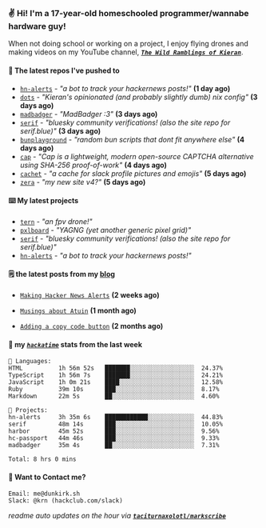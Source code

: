 ### ✌️ Hi! I'm a 17-year-old homeschooled programmer/wannabe hardware guy!

When not doing school or working on a project, I enjoy flying drones and making videos on my YouTube channel, [**_`The Wild Ramblings of Kieran`_**](https://youtube.com/@kieran.rambles).

#### 👷 The latest repos I've pushed to

- [`hn-alerts`](https://github.com/taciturnaxolotl/hn-alerts) - _"a bot to track your hackernews posts!"_ **(1 day ago)**
- [`dots`](https://github.com/taciturnaxolotl/dots) - _"Kieran's opinionated (and probably slightly dumb) nix config"_ **(3 days ago)**
- [`madbadger`](https://github.com/taciturnaxolotl/madbadger) - _"MadBadger :3"_ **(3 days ago)**
- [`serif`](https://github.com/taciturnaxolotl/serif) - _"bluesky community verifications! (also the site repo for serif.blue)"_ **(3 days ago)**
- [`bunplayground`](https://github.com/taciturnaxolotl/bunplayground) - _"random bun scripts that dont fit anywhere else"_ **(4 days ago)**
- [`cap`](https://github.com/tiagorangel1/cap) - _"Cap is a lightweight, modern open-source CAPTCHA alternative using SHA-256 proof-of-work"_ **(4 days ago)**
- [`cachet`](https://github.com/taciturnaxolotl/cachet) - _"a cache for slack profile pictures and emojis"_ **(5 days ago)**
- [`zera`](https://github.com/taciturnaxolotl/zera) - _"my new site v4?"_ **(5 days ago)**

#### ⌨️ My latest projects

- [`tern`](https://github.com/taciturnaxolotl/tern) - _"an fpv drone!"_
- [`pxlboard`](https://github.com/taciturnaxolotl/pxlboard) - _"YAGNG (yet another generic pixel grid)"_
- [`serif`](https://github.com/taciturnaxolotl/serif) - _"bluesky community verifications! (also the site repo for serif.blue)"_
- [`hn-alerts`](https://github.com/taciturnaxolotl/hn-alerts) - _"a bot to track your hackernews posts!"_

#### 🗒️ the latest posts from my [blog](https://dunkirk.sh)

- [`Making Hacker News Alerts`](https://dunkirk.sh/blog/hn-alerts/) **(2 weeks ago)**

- [`Musings about Atuin`](https://dunkirk.sh/blog/atuin/) **(1 month ago)**

- [`Adding a copy code button`](https://dunkirk.sh/blog/adding-a-copy-button/) **(2 months ago)**



#### 📡 my [_`hackatime`_](https://waka.hackclub.com) stats from the last week

```text
💾 Languages:
HTML          1h 56m 52s   ███████░░░░░░░░░░░░░░░░░░  24.37%
TypeScript    1h 56m 7s    ███████░░░░░░░░░░░░░░░░░░  24.21%
JavaScript    1h 0m 21s    ████░░░░░░░░░░░░░░░░░░░░░  12.58%
Ruby          39m 10s      ███░░░░░░░░░░░░░░░░░░░░░░  8.17%
Markdown      22m 5s       ██░░░░░░░░░░░░░░░░░░░░░░░  4.60%

💼 Projects:
hn-alerts     3h 35m 6s    ████████████░░░░░░░░░░░░░  44.83%
serif         48m 14s      ███░░░░░░░░░░░░░░░░░░░░░░  10.05%
harbor        45m 52s      ███░░░░░░░░░░░░░░░░░░░░░░  9.56%
hc-passport   44m 46s      ███░░░░░░░░░░░░░░░░░░░░░░  9.33%
madbadger     35m 4s       ██░░░░░░░░░░░░░░░░░░░░░░░  7.31%

Total: 8 hrs 0 mins
```

#### 📮 Want to Contact me?

```text
Email: me@dunkirk.sh
Slack: @krn (hackclub.com/slack)
```

_readme auto updates on the hour via [**`taciturnaxolotl/markscribe`**](https://github.com/taciturnaxolotl/markscribe)_
